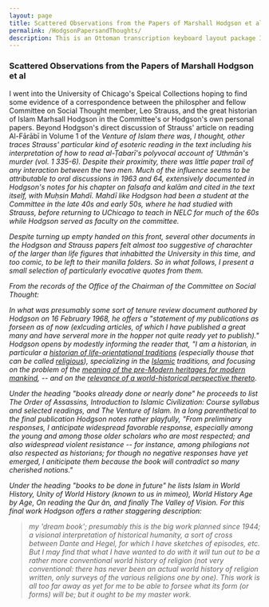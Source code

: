 ```yaml
---
layout: page
title: Scattered Observations from the Papers of Marshall Hodgson et al 
permalink: /HodgsonPapersandThoughts/
description: This is an Ottoman transcription keyboard layout package I designed in Ukelele specifically for transcribing Ottoman Turkish.
---
```


<h3>Scattered Observations from the Papers of Marshall Hodgson et al</h3>

I went into the University of Chicago's Speical Collections hoping to find some evidence of a correspondence between the philospher and fellow Committee on Social Thought member, Leo Strauss, and the great historian of Islam Marhsall Hodgson in the Committee's or Hodgson's own personal papers. Beyond Hodgson's direct discussion of Strauss' article on reading Al-Fārābī in Volume 1 of the <i>Venture of Islam<i> there was, I thought, other traces Strauss' particular kind of esoteric reading in the text including his interpretation of how to read al-Ṭabarī's polyvocal account of ʿUthmān's murder (vol. 1 335-6). Despite their proximity, there was little paper trail of any interaction between the two men. Much of the influence seems to be attributable to oral discussions in 1963 and 64, extensively documented in Hodgson's notes for his chapter on falsafa and kalām and cited in the text itself, with Muḥsin Mahdī. Mahdī like Hodgson had been a student at the Committee in the late 40s and early 50s, where he had studied with Strauss, before returning to UChicago to teach in NELC for much of the 60s while Hodgson served as faculty on the committee. 

Despite turning up empty handed on this front, several other documents in the Hodgson and Strauss papers felt almost too suggestive of charachter of the larger than life figures that inhabitted the University in this time, and too comic, to be left to their manilla folders. So in what follows, I present a small selection of particularly evocative quotes from them.

From the records of the Office of the Chairman of the Committee on Social Thought:

In what was presumably some sort of tenure review document authored by Hodgson on 16 February 1968, he offers a "statement of my publications as forseen as of now (exlcuding articles, of which I have published a great many and have serveral more in the hopper not quite ready yet to publish)." Hodgson opens by modestly informing the reader that, "I am a historian, in particular a <u>historian of life-orientational traditions</u> (especially thouse that can be called <u>religious</u>), specializing in the <u>Islamic</u> traditions, and focusing on the problem of the <u>meaning of the pre-Modern heritages for modern mankind</u>, -- and on the <u>relevance of a world-historical perspective thereto</u>.

Under the heading "books already done or nearly done" he proceeds to list <i>The Order of Assassins</i>, <i>Introduction to Islamic Civilization: Course syllabus and selected readings</i>, and <i>The Venture of Islam</i>. In a long parenthetical to the final publication Hodgson notes rather playfully, "From preliminary responses, I anticipate widespread favorable response, especially among the young and among those older scholars who are most respected; and also widespread violent resistance -- for instance, among philogians not also respected as historians; for though no negative responses have yet emerged, I aniticipate them because the book will contradict so many cherished notions."

Under the heading "books to be done in future" he lists <i>Islam in World History</i>, <i>Unity of World History</i> (known to us in mimeo), <i> World History Age by Age</i>, <i>On reading the Qur ân</i>, and finally <i>The Valley of Vision</i>. For this final work Hodgson offers a rather staggering description: 
<blockquote> my 'dream book'; presumably this is the big work planned since 1944; a visional interpretation of historical humanity, a sort of cross between Dante and Hegel, for which I have sketches of episodes, etc. But I may find that what I have wanted to do with it will tun out to be a rather more conventional world history of religion (not very conventional: there has never been an actual world history of religion written, only surveys of the various religions one by one). This work is all too far away as yet for me to be able to forsee what its form (or forms) will be; but it ought to be my master work.</blockquote>
